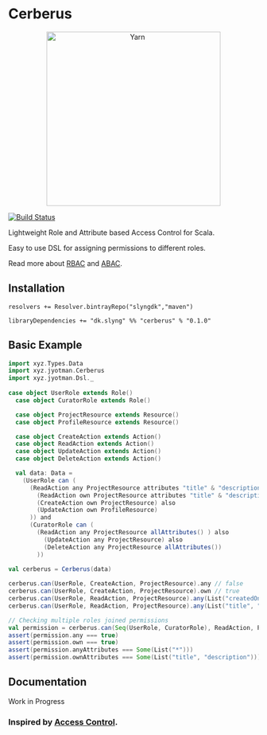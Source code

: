# Cerberus

<p align="center">
  <a href="https://yarnpkg.com/">
    <img alt="Yarn" src="https://raw.githubusercontent.com/jyotman/cerberus/master/cerberus_logo.png" width="350">
  </a>
</p>

[![Build Status](https://travis-ci.org/jyotman/cerberus.svg?branch=master)](https://travis-ci.org/jyotman/cerberus)

Lightweight Role and Attribute based Access Control for Scala.

Easy to use DSL for assigning permissions to different roles.

Read more about [RBAC](https://en.wikipedia.org/wiki/Role-based_access_control) and [ABAC](https://en.wikipedia.org/wiki/Attribute-based_access_control).

## Installation

    resolvers += Resolver.bintrayRepo("slyngdk","maven")

    libraryDependencies += "dk.slyng" %% "cerberus" % "0.1.0"
    
## Basic Example

```scala
import xyz.Types.Data
import xyz.jyotman.Cerberus
import xyz.jyotman.Dsl._
    
case object UserRole extends Role()
  case object CuratorRole extends Role()

  case object ProjectResource extends Resource()
  case object ProfileResource extends Resource()

  case object CreateAction extends Action()
  case object ReadAction extends Action()
  case object UpdateAction extends Action()
  case object DeleteAction extends Action()

  val data: Data =
    (UserRole can (
      (ReadAction any ProjectResource attributes "title" & "description" & "!createdOn") also
        (ReadAction own ProjectResource attributes "title" & "description") also
        (CreateAction own ProjectResource) also
        (UpdateAction own ProfileResource)
      )) and
      (CuratorRole can (
        (ReadAction any ProjectResource allAttributes() ) also
          (UpdateAction any ProjectResource) also
          (DeleteAction any ProjectResource allAttributes())
        ))
    
val cerberus = Cerberus(data)

cerberus.can(UserRole, CreateAction, ProjectResource).any // false
cerberus.can(UserRole, CreateAction, ProjectResource).own // true
cerberus.can(UserRole, ReadAction, ProjectResource).any(List("createdOn")) // false
cerberus.can(UserRole, ReadAction, ProjectResource).any(List("title", "description")) // true

// Checking multiple roles joined permissions
val permission = cerberus.can(Seq(UserRole, CuratorRole), ReadAction, ProjectResource)
assert(permission.any === true)
assert(permission.own === true)
assert(permission.anyAttributes === Some(List("*")))
assert(permission.ownAttributes === Some(List("title", "description")))
```
    
## Documentation

Work in Progress

### Inspired by [Access Control](https://github.com/onury/accesscontrol).
